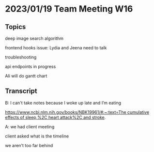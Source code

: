 # 2023/01/19 Team Meeting W16

## Topics
deep image search algorithm

frontend hooks issue: Lydia and Jeena need to talk

troubleshooting

api endpoints in progress

Ali will do gantt chart

## Transcript

B: I can't take notes because I woke up late and I’m eating

[https://www.ncbi.nlm.nih.gov/books/NBK19961/#:~:text=The cumulative effects of sleep,%2C heart attack%2C and stroke](https://www.ncbi.nlm.nih.gov/books/NBK19961/#:~:text=The%20cumulative%20effects%20of%20sleep,%2C%20heart%20attack%2C%20and%20stroke).

A: we had client meeting

client asked what is the timeline

we aren't too far behind

